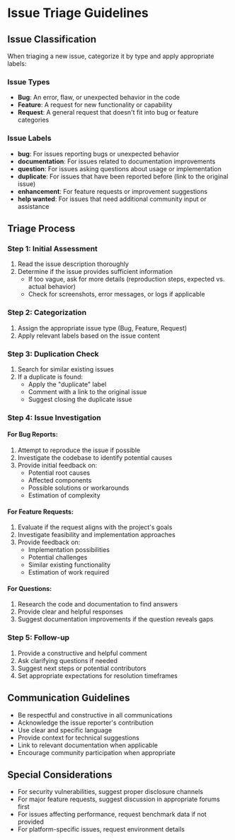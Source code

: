 # Issue Triage Guidelines

## Issue Classification

When triaging a new issue, categorize it by type and apply appropriate labels:

### Issue Types

- **Bug**: An error, flaw, or unexpected behavior in the code
- **Feature**: A request for new functionality or capability
- **Request**: A general request that doesn't fit into bug or feature categories

### Issue Labels

- **bug**: For issues reporting bugs or unexpected behavior
- **documentation**: For issues related to documentation improvements
- **question**: For issues asking questions about usage or implementation
- **duplicate**: For issues that have been reported before (link to the original issue)
- **enhancement**: For feature requests or improvement suggestions
- **help wanted**: For issues that need additional community input or assistance

## Triage Process

### Step 1: Initial Assessment

1. Read the issue description thoroughly
2. Determine if the issue provides sufficient information
   - If too vague, ask for more details (reproduction steps, expected vs. actual behavior)
   - Check for screenshots, error messages, or logs if applicable

### Step 2: Categorization

1. Assign the appropriate issue type (Bug, Feature, Request)
2. Apply relevant labels based on the issue content

### Step 3: Duplication Check

1. Search for similar existing issues
2. If a duplicate is found:
   - Apply the "duplicate" label
   - Comment with a link to the original issue
   - Suggest closing the duplicate issue

### Step 4: Issue Investigation

#### For Bug Reports:

1. Attempt to reproduce the issue if possible
2. Investigate the codebase to identify potential causes
3. Provide initial feedback on:
   - Potential root causes
   - Affected components
   - Possible solutions or workarounds
   - Estimation of complexity

#### For Feature Requests:

1. Evaluate if the request aligns with the project's goals
2. Investigate feasibility and implementation approaches
3. Provide feedback on:
   - Implementation possibilities
   - Potential challenges
   - Similar existing functionality
   - Estimation of work required

#### For Questions:

1. Research the code and documentation to find answers
2. Provide clear and helpful responses
3. Suggest documentation improvements if the question reveals gaps

### Step 5: Follow-up

1. Provide a constructive and helpful comment
2. Ask clarifying questions if needed
3. Suggest next steps or potential contributors
4. Set appropriate expectations for resolution timeframes

## Communication Guidelines

- Be respectful and constructive in all communications
- Acknowledge the issue reporter's contribution
- Use clear and specific language
- Provide context for technical suggestions
- Link to relevant documentation when applicable
- Encourage community participation when appropriate

## Special Considerations

- For security vulnerabilities, suggest proper disclosure channels
- For major feature requests, suggest discussion in appropriate forums first
- For issues affecting performance, request benchmark data if not provided
- For platform-specific issues, request environment details
